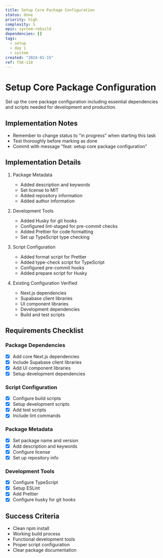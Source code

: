```yaml
---
title: Setup Core Package Configuration
status: done
priority: high
complexity: S
epic: system-rebuild
dependencies: []
tags:
  - setup
  - day 1
  - system
created: "2024-01-15"
ref: TSK-118
---
```


# Setup Core Package Configuration

Set up the core package configuration including essential dependencies and scripts needed for development and production.

## Implementation Notes

- Remember to change status to "in progress" when starting this task
- Test thoroughly before marking as done
- Commit with message "feat: setup core package configuration"

## Implementation Details

1. Package Metadata

   - Added description and keywords
   - Set license to MIT
   - Added repository information
   - Added author information

2. Development Tools

   - Added Husky for git hooks
   - Configured lint-staged for pre-commit checks
   - Added Prettier for code formatting
   - Set up TypeScript type checking

3. Script Configuration

   - Added format script for Prettier
   - Added type-check script for TypeScript
   - Configured pre-commit hooks
   - Added prepare script for Husky

4. Existing Configuration Verified
   - Next.js dependencies
   - Supabase client libraries
   - UI component libraries
   - Development dependencies
   - Build and test scripts

## Requirements Checklist

### Package Dependencies

- [x] Add core Next.js dependencies
- [x] Include Supabase client libraries
- [x] Add UI component libraries
- [x] Setup development dependencies

### Script Configuration

- [x] Configure build scripts
- [x] Setup development scripts
- [x] Add test scripts
- [x] Include lint commands

### Package Metadata

- [x] Set package name and version
- [x] Add description and keywords
- [x] Configure license
- [x] Set up repository info

### Development Tools

- [x] Configure TypeScript
- [x] Setup ESLint
- [x] Add Prettier
- [x] Configure husky for git hooks

## Success Criteria

- Clean npm install
- Working build process
- Functional development tools
- Proper script configuration
- Clear package documentation

